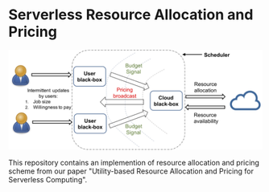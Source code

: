 # Serverless Resource Allocation and Pricing

![Resource allocation and pricing for serverless](figs/diagram_user_cloud_black_box.png)

This repository contains an implemention of resource allocation and pricing scheme from our paper "Utility-based Resource Allocation and Pricing for Serverless Computing".
